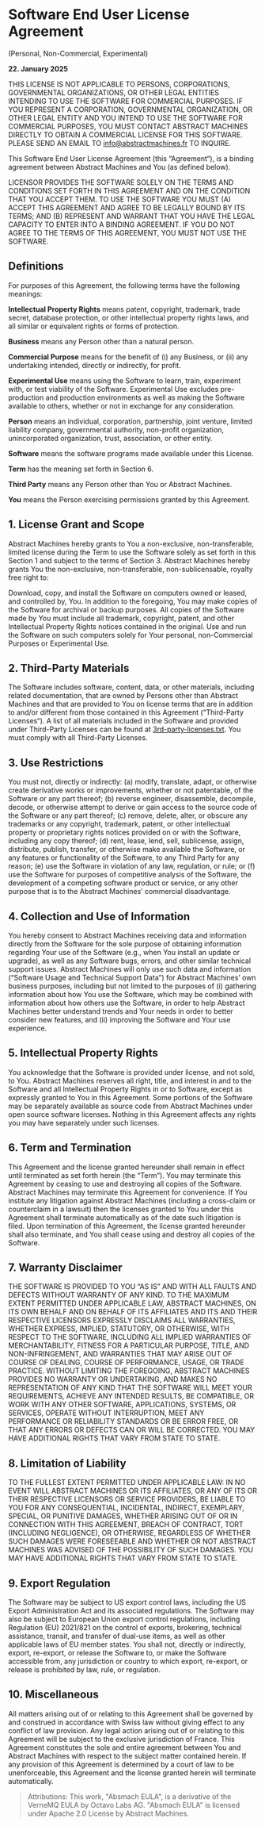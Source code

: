 # Software End User License Agreement
(Personal, Non-Commercial, Experimental)

**22. January 2025**

THIS LICENSE IS NOT APPLICABLE TO PERSONS, CORPORATIONS, GOVERNMENTAL ORGANIZATIONS, OR OTHER LEGAL ENTITIES INTENDING TO USE THE SOFTWARE FOR COMMERCIAL PURPOSES. IF YOU REPRESENT A CORPORATION, GOVERNMENTAL ORGANIZATION, OR OTHER LEGAL ENTITY AND YOU INTEND TO USE THE SOFTWARE FOR COMMERCIAL PURPOSES, YOU MUST CONTACT ABSTRACT MACHINES DIRECTLY TO OBTAIN A COMMERCIAL LICENSE FOR THIS SOFTWARE. PLEASE SEND AN EMAIL TO info@abstractmachines.fr TO INQUIRE.

This Software End User License Agreement (this “Agreement“), is a binding agreement between Abstract Machines and You (as defined below).

LICENSOR PROVIDES THE SOFTWARE SOLELY ON THE TERMS AND CONDITIONS SET FORTH IN THIS AGREEMENT AND ON THE CONDITION THAT YOU ACCEPT THEM. TO USE THE SOFTWARE YOU MUST (A) ACCEPT THIS AGREEMENT AND AGREE TO BE LEGALLY BOUND BY ITS TERMS; AND (B) REPRESENT AND WARRANT THAT YOU HAVE THE LEGAL CAPACITY TO ENTER INTO A BINDING AGREEMENT. IF YOU DO NOT AGREE TO THE TERMS OF THIS AGREEMENT, YOU MUST NOT USE THE SOFTWARE.


## Definitions
For purposes of this Agreement, the following terms have the following meanings:

**Intellectual Property Rights** means patent, copyright, trademark, trade secret, database protection, or other intellectual property rights laws, and all similar or equivalent rights or forms of protection.

**Business** means any Person other than a natural person.

**Commercial Purpose** means for the benefit of (i) any Business, or (ii) any undertaking intended, directly or indirectly, for profit.

**Experimental Use** means using the Software to learn, train, experiment with, or test viability of the Software. Experimental Use excludes pre-production and production environments as well as making the Software available to others, whether or not in exchange for any consideration.

**Person** means an individual, corporation, partnership, joint venture, limited liability company, governmental authority, non-profit organization, unincorporated organization, trust, association, or other entity.

**Software** means the software programs made available under this License.

**Term** has the meaning set forth in Section 6.

**Third Party** means any Person other than You or Abstract Machines.

**You** means the Person exercising permissions granted by this Agreement.


## 1. License Grant and Scope
Abstract Machines hereby grants to You a non-exclusive, non-transferable, limited license during the Term to use the Software solely as set forth in this Section 1 and subject to the terms of Section 3. Abstract Machines hereby grants You the non-exclusive, non-transferable, non-sublicensable, royalty free right to:

Download, copy, and install the Software on computers owned or leased, and controlled by, You. In addition to the foregoing, You may make copies of the Software for archival or backup purposes. All copies of the Software made by You must include all trademark, copyright, patent, and other Intellectual Property Rights notices contained in the original.
Use and run the Software on such computers solely for Your personal, non-Commercial Purposes or Experimental Use.

## 2. Third-Party Materials
The Software includes software, content, data, or other materials, including related documentation, that are owned by Persons other than Abstract Machines and that are provided to You on license terms that are in addition to and/or different from those contained in this Agreement (“Third-Party Licenses“). A list of all materials included in the Software and provided under Third-Party Licenses can be found at [3rd-party-licenses.txt](https://github.com/absmach/eula/blob/main/3rd-party-licenses.txt). You must comply with all Third-Party Licenses.

## 3. Use Restrictions
You must not, directly or indirectly: (a) modify, translate, adapt, or otherwise create derivative works or improvements, whether or not patentable, of the Software or any part thereof; (b) reverse engineer, disassemble, decompile, decode, or otherwise attempt to derive or gain access to the source code of the Software or any part thereof; (c) remove, delete, alter, or obscure any trademarks or any copyright, trademark, patent, or other intellectual property or proprietary rights notices provided on or with the Software, including any copy thereof; (d) rent, lease, lend, sell, sublicense, assign, distribute, publish, transfer, or otherwise make available the Software, or any features or functionality of the Software, to any Third Party for any reason; (e) use the Software in violation of any law, regulation, or rule; or (f) use the Software for purposes of competitive analysis of the Software, the development of a competing software product or service, or any other purpose that is to the Abstract Machines’ commercial disadvantage.

## 4. Collection and Use of Information
You hereby consent to Abstract Machines receiving data and information directly from the Software for the sole purpose of obtaining information regarding Your use of the Software (e.g., when You install an update or upgrade), as well as any Software bugs, errors, and other similar technical support issues. Abstract Machines will only use such data and information (“Software Usage and Technical Support Data”) for Abstract Machines’ own business purposes, including but not limited to the purposes of (i) gathering information about how You use the Software, which may be combined with information about how others use the Software, in order to help Abstract Machines better understand trends and Your needs in order to better consider new features, and (ii) improving the Software and Your use experience.


## 5. Intellectual Property Rights
You acknowledge that the Software is provided under license, and not sold, to You. Abstract Machines reserves all right, title, and interest in and to the Software and all Intellectual Property Rights in or to Software, except as expressly granted to You in this Agreement. Some portions of the Software may be separately available as source code from Abstract Machines under open source software licenses. Nothing in this Agreement affects any rights you may have separately under such licenses.

## 6. Term and Termination
This Agreement and the license granted hereunder shall remain in effect until terminated as set forth herein (the “Term“). You may terminate this Agreement by ceasing to use and destroying all copies of the Software. Abstract Machines may terminate this Agreement for convenience. If You institute any litigation against Abstract Machines (including a cross-claim or counterclaim in a lawsuit) then the licenses granted to You under this Agreement shall terminate automatically as of the date such litigation is filed. Upon termination of this Agreement, the license granted hereunder shall also terminate, and You shall cease using and destroy all copies of the Software.

## 7. Warranty Disclaimer
THE SOFTWARE IS PROVIDED TO YOU “AS IS” AND WITH ALL FAULTS AND DEFECTS WITHOUT WARRANTY OF ANY KIND. TO THE MAXIMUM EXTENT PERMITTED UNDER APPLICABLE LAW, ABSTRACT MACHINES, ON ITS OWN BEHALF AND ON BEHALF OF ITS AFFILIATES AND ITS AND THEIR RESPECTIVE LICENSORS EXPRESSLY DISCLAIMS ALL WARRANTIES, WHETHER EXPRESS, IMPLIED, STATUTORY, OR OTHERWISE, WITH RESPECT TO THE SOFTWARE, INCLUDING ALL IMPLIED WARRANTIES OF MERCHANTABILITY, FITNESS FOR A PARTICULAR PURPOSE, TITLE, AND NON-INFRINGEMENT, AND WARRANTIES THAT MAY ARISE OUT OF COURSE OF DEALING, COURSE OF PERFORMANCE, USAGE, OR TRADE PRACTICE. WITHOUT LIMITING THE FOREGOING, ABSTRACT MACHINES PROVIDES NO WARRANTY OR UNDERTAKING, AND MAKES NO REPRESENTATION OF ANY KIND THAT THE SOFTWARE WILL MEET YOUR REQUIREMENTS, ACHIEVE ANY INTENDED RESULTS, BE COMPATIBLE, OR WORK WITH ANY OTHER SOFTWARE, APPLICATIONS, SYSTEMS, OR SERVICES, OPERATE WITHOUT INTERRUPTION, MEET ANY PERFORMANCE OR RELIABILITY STANDARDS OR BE ERROR FREE, OR THAT ANY ERRORS OR DEFECTS CAN OR WILL BE CORRECTED. YOU MAY HAVE ADDITIONAL RIGHTS THAT VARY FROM STATE TO STATE.

## 8. Limitation of Liability
TO THE FULLEST EXTENT PERMITTED UNDER APPLICABLE LAW: IN NO EVENT WILL ABSTRACT MACHINES OR ITS AFFILIATES, OR ANY OF ITS OR THEIR RESPECTIVE LICENSORS OR SERVICE PROVIDERS, BE LIABLE TO YOU FOR ANY CONSEQUENTIAL, INCIDENTAL, INDIRECT, EXEMPLARY, SPECIAL, OR PUNITIVE DAMAGES, WHETHER ARISING OUT OF OR IN CONNECTION WITH THIS AGREEMENT, BREACH OF CONTRACT, TORT (INCLUDING NEGLIGENCE), OR OTHERWISE, REGARDLESS OF WHETHER SUCH DAMAGES WERE FORESEEABLE AND WHETHER OR NOT ABSTRACT MACHINES WAS ADVISED OF THE POSSIBILITY OF SUCH DAMAGES. YOU MAY HAVE ADDITIONAL RIGHTS THAT VARY FROM STATE TO STATE.

## 9. Export Regulation
The Software may be subject to US export control laws, including the US Export Administration Act and its associated regulations. The Software may also be subject to European Union export control regulations, including Regulation (EU) 2021/821 on the control of exports, brokering, technical assistance, transit, and transfer of dual-use items, as well as other applicable laws of EU member states. You shall not, directly or indirectly, export, re-export, or release the Software to, or make the Software accessible from, any jurisdiction or country to which export, re-export, or release is prohibited by law, rule, or regulation.

## 10.  Miscellaneous
All matters arising out of or relating to this Agreement shall be governed by and construed in accordance with Swiss law without giving effect to any conflict of law provision. Any legal action arising out of or relating to this Agreement will be subject to the exclusive jurisdiction of France. This Agreement constitutes the sole and entire agreement between You and Abstract Machines with respect to the subject matter contained herein. If any provision of this Agreement is determined by a court of law to be unenforceable, this Agreement and the license granted herein will terminate automatically.

>Attributions:
This work, "Absmach EULA", is a derivative of the VerneMQ EULA by Octavo Labs AG. "Absmach EULA" is licensed under Apache 2.0 License by Abstract Machines.
